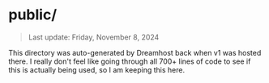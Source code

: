 # public/
> Last update: Friday, November 8, 2024

This directory was auto-generated by Dreamhost back when v1 was hosted there. I really don't feel like going through all 700+ lines of code to see if this is actually being used, so I am keeping this here.
